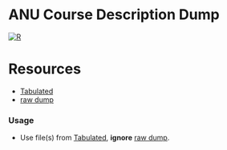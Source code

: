 # ANU Course Description Dump

[![R](https://upload.wikimedia.org/wikipedia/commons/thumb/1/1b/R_logo.svg/724px-R_logo.svg.png)](https://cran.r-project.org/)

# Resources

  - [Tabulated][caRD]
  - [raw dump][caT]
  
### Usage

 - Use file(s) from [Tabulated][caT], **ignore** [raw dump][caRD].

   [caT]: <https://github.com/AICourseSelection/courseai/tree/master/Data%20Collection/Description_Dump/Tabulated>
   [caRD]: <https://github.com/AICourseSelection/courseai/tree/master/Data%20Collection/Description_Dump/raw%20dump>
  
